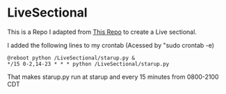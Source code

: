 # LiveSectional

This is a Repo I adapted from [This Repo](https://github.com/JJSilva/NeoSectional) to create  a Live sectional.

I added the following lines to my crontab (Acessed by "sudo crontab -e)

```
@reboot python /LiveSectional/starup.py &
*/15 0-2,14-23 * * * python /LiveSectional/starup.py
```
That makes starup.py run at starup and every 15 minutes from 0800-2100 CDT
